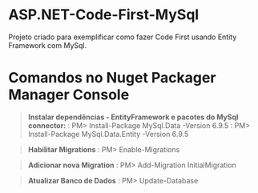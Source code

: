 # ASP.NET-Code-First-MySql

Projeto criado para exemplificar como fazer Code First usando Entity Framework com MySql.

Comandos no Nuget Packager Manager Console
================================


> **Instalar dependências - EntityFramework e pacotes do MySql connector:**
> : PM> Install-Package MySql.Data -Version 6.9.5
> : PM> Install-Package MySql.Data.Entity -Version 6.9.5

> **Habilitar Migrations**
> :  PM> Enable-Migrations


> **Adicionar nova Migration**
> :  PM> Add-Migration InitialMigration


> **Atualizar Banco de Dados**
> :  PM> Update-Database

